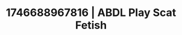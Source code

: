 ---
categories:
- Vocal tease
- Passionate kisses
- Lustful narration
- AI-generated
- Gothic romance
- Erotic silhouette
- ASMR
- Cosplay
image: /assets/images/1746688967816.jpg
layout: post
seo:
  description: Featured content with sensual Scat Fetish, ABDL Play. HD images available.
  keywords: Scat Fetish, ABDL Play
  og_image: /assets/images/1746688967816.jpg
  schema_type: VisualArtwork
tags:
- ABDL Play
- '#1746688967816'
- Scat Fetish
title: 1746688967816 | ABDL Play Scat Fetish
---